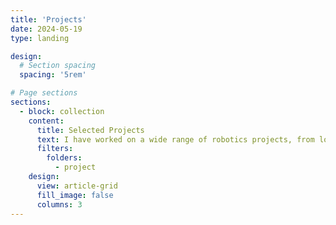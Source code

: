 ```yaml
---
title: 'Projects'
date: 2024-05-19
type: landing

design:
  # Section spacing
  spacing: '5rem'

# Page sections
sections:
  - block: collection
    content:
      title: Selected Projects
      text: I have worked on a wide range of robotics projects, from low-level embedded programming to high-level algorithmic research. Here are a selection of projects.
      filters:
        folders:
          - project
    design:
      view: article-grid
      fill_image: false
      columns: 3
---
```

